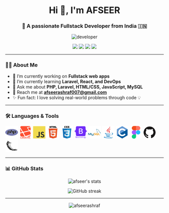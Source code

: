<h1 align="center">Hi 👋, I'm AFSEER</h1>
<h3 align="center">🚀 A passionate Fullstack Developer from India 🇮🇳</h3>

<p align="center">
  <img src="https://static.vecteezy.com/system/resources/previews/011/153/365/original/3d-web-developer-working-on-project-illustration-png.png" width="300" alt="developer" />
</p>

<p align="center">
  <a href="https://twitter.com/afseer_ashraf"><img src="https://img.shields.io/twitter/follow/afseer_ashraf?logo=twitter&style=for-the-badge" /></a>
  <a href="https://linkedin.com/in/afseer-ashraf"><img src="https://img.shields.io/badge/-Afseer%20Ashraf-blue?style=for-the-badge&logo=linkedin&logoColor=white" /></a>
  <a href="mailto:afseerashraf007@gmail.com"><img src="https://img.shields.io/badge/-afseerashraf007@gmail.com-c14438?style=for-the-badge&logo=Gmail&logoColor=white" /></a>
  <a href="https://instagram.com/_afzeer_"><img src="https://img.shields.io/badge/-@afz_codes-E4405F?style=for-the-badge&logo=Instagram&logoColor=white" /></a>
</p>

---

### 👨‍💻 About Me

- 🔭 I’m currently working on **Fullstack web apps**  
- 🌱 I’m currently learning **Laravel, React, and DevOps**  
- 💬 Ask me about **PHP, Laravel, HTML/CSS, JavaScript, MySQL**  
- 📢 Reach me at **afseerashraf007@gmail.com**  
- ✨ Fun fact: I love solving real-world problems through code 💡  

---

### 🛠️ Languages & Tools

<p align="left">
  <img src="https://raw.githubusercontent.com/devicons/devicon/master/icons/php/php-original.svg" alt="php" width="40" height="40"/>
  <img src="https://raw.githubusercontent.com/devicons/devicon/master/icons/laravel/laravel-plain-wordmark.svg" alt="laravel" width="40" height="40"/>
  <img src="https://raw.githubusercontent.com/devicons/devicon/master/icons/javascript/javascript-original.svg" alt="javascript" width="40" height="40"/>
  <img src="https://raw.githubusercontent.com/devicons/devicon/master/icons/html5/html5-original-wordmark.svg" alt="html5" width="40" height="40"/>
  <img src="https://raw.githubusercontent.com/devicons/devicon/master/icons/css3/css3-original-wordmark.svg" alt="css3" width="40" height="40"/>
  <img src="https://raw.githubusercontent.com/devicons/devicon/master/icons/bootstrap/bootstrap-plain-wordmark.svg" alt="bootstrap" width="40" height="40"/>
  <img src="https://raw.githubusercontent.com/devicons/devicon/master/icons/mysql/mysql-original-wordmark.svg" alt="mysql" width="40" height="40"/>
  <img src="https://raw.githubusercontent.com/devicons/devicon/master/icons/java/java-original.svg" alt="java" width="40" height="40"/>
  <img src="https://raw.githubusercontent.com/devicons/devicon/master/icons/c/c-original.svg" alt="c" width="40" height="40"/>
  <img src="https://raw.githubusercontent.com/devicons/devicon/master/icons/figma/figma-original.svg" alt="figma" width="40" height="40"/>
  <img src="https://raw.githubusercontent.com/devicons/devicon/master/icons/github/github-original.svg" alt="github" width="40" height="40"/>
  <img src="https://raw.githubusercontent.com/devicons/devicon/master/icons/flask/flask-original.svg" alt="flask" width="40" height="40"/>
</p>

---

### 📊 GitHub Stats

<p align="center">
  <img src="https://github-readme-stats.vercel.app/api?username=afseerashraf&show_icons=true&theme=radical" alt="afseer's stats"/>
</p>
<p align="center">
  <img src="https://github-readme-streak-stats.herokuapp.com/?user=afseerashraf&theme=radical" alt="GitHub streak"/>
</p>

---

<p align="center">
  <img src="https://komarev.com/ghpvc/?username=afseerashraf&label=Profile%20views&color=0e75b6&style=flat" alt="afseerashraf" />
</p>
